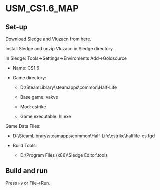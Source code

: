 # USM_CS1.6_MAP

## Set-up

Download Sledge and Vluzacn from [here](https://twhl.info/wiki/page/Tools_and_resources).

Install Sledge and unzip Vluzacn in Sledge directory.

In Sledge:
Tools->Settings->Enviroments
Add->Goldsource

- Name: CS1.6

- Game directory:
  - D:\SteamLibrary\steamapps\common\Half-Life

  - Base game: vakve
  - Mod: cstrike
  - Game executable: hl.exe

Game Data Files:
  - D:\SteamLibrary\steamapps\common\Half-Life\cstrike\halflife-cs.fgd

- Build Tools:
  - D:\Program Files (x86)\Sledge Editor\tools

## Build and run

Press `F9` or File->Run.

